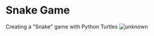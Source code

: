 # Snake Game
Creating a "Snake" game with Python Turtles
![unknown](https://user-images.githubusercontent.com/59147103/113122451-50f67200-921c-11eb-8e0a-ae16843b7bf2.png)
